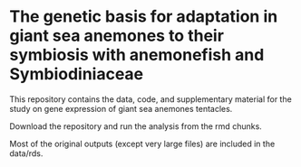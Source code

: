 # The genetic basis for adaptation in giant sea anemones to their symbiosis with anemonefish and Symbiodiniaceae

This repository contains the data, code, and supplementary material for the study on gene expression of giant sea anemones tentacles.

Download the repository and run the analysis from the rmd chunks. 

Most of the original outputs (except very large files) are included in the data/rds.

